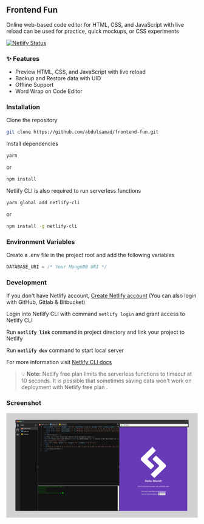 ## Frontend Fun
Online web-based code editor for HTML, CSS, and JavaScript with live reload can be used for practice, quick mockups, or CSS experiments

[![Netlify Status](https://api.netlify.com/api/v1/badges/9d80dacc-64b1-4d3a-b72a-a29816e953a6/deploy-status)](https://app.netlify.com/sites/frontend-fun/deploys)

### :sparkles: Features
- Preview HTML, CSS, and JavaScript with live reload
- Backup and Restore data with UID
- Offline Support
- Word Wrap on Code Editor

### Installation
Clone the repository
```bash
git clone https://github.com/abdulsamad/frontend-fun.git
```

Install dependencies

```bash
yarn
```
or
```bash
npm install
```
Netlify CLI is also required to run serverless functions
```bash
yarn global add netlify-cli
```
or
```bash
npm install -g netlify-cli
```

### Environment Variables
Create a .env file in the project root and add the following variables
```js
DATABASE_URI = /* Your MongoDB URI */
```


### Development

If you don't have Netlify account, [Create Netlify account](https://app.netlify.com/) (You can also login with GitHub, Gitlab &amp; Bitbucket)

Login into Netlify CLI with command `netlify login` and grant access to Netlify CLI

Run **`netlify link`** command in project directory and link your project to Netlify

Run **`netlify dev`** command to start local server

For more information visit [Netlify CLI docs](https://docs.netlify.com/cli/get-started/)

> 💡 **Note:** Netlify free plan limits the serverless functions to timeout at 10 seconds. It is possible that sometimes saving data won't work on deployment with Netlify free plan .

### Screenshot

![Frontend fun screenshot](/readme/screenshot.png "Frontend fun screenshot")

<!-- ### Architechture
![project architechture](/readme/architechture.png "project architechture") -->